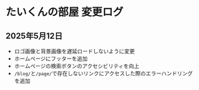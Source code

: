 # たいくんの部屋 変更ログ

## 2025年5月12日
- ロゴ画像と背景画像を遅延ロードしないように変更
- ホームページにフッターを追加
- ホームページの検索ボタンのアクセシビリティを向上
- `/blog/`と`/page/`で存在しないリンクにアクセスした際のエラーハンドリングを追加
